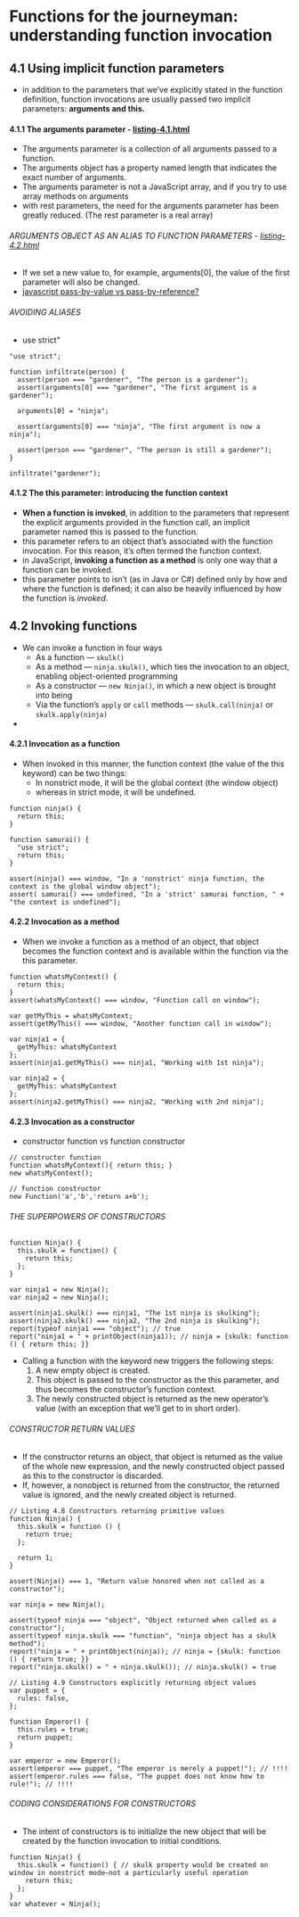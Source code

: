 # Functions for the journeyman: understanding function invocation
## 4.1 Using implicit function parameters
* in addition to the parameters that we’ve explicitly stated in the function definition, function invocations are usually passed two implicit parameters: **arguments and this.**
#### 4.1.1 The arguments parameter - [listing-4.1.html](https://github.com/gunjasal/book-ninja-js/blob/master/chapter-4-listing-4.1.html)
* The arguments parameter is a collection of all arguments passed to a function.
* The arguments object has a property named length that indicates the exact number of arguments.
* The arguments parameter is not a JavaScript array, and if you try to use array methods on arguments
* with rest parameters, the need for the arguments parameter has been greatly reduced. (The rest parameter is a real array)

###### ARGUMENTS OBJECT AS AN ALIAS TO FUNCTION PARAMETERS - [listing-4.2.html](https://github.com/gunjasal/book-ninja-js/blob/master/chapter-4-listing-4.2.html)
* If we set a new value to, for example, arguments[0], the value of the first parameter will also be changed. 
* [javascript pass-by-value vs pass-by-reference?](https://stackoverflow.com/questions/6605640/javascript-by-reference-vs-by-value)

###### AVOIDING ALIASES
* use strict"
```
"use strict";

function infiltrate(person) {
  assert(person === "gardener", "The person is a gardener");
  assert(arguments[0] === "gardener", "The first argument is a gardener");

  arguments[0] = "ninja";

  assert(arguments[0] === "ninja", "The first argument is now a ninja");

  assert(person === "gardener", "The person is still a gardener");
}

infiltrate("gardener");
```

#### 4.1.2 The this parameter: introducing the function context
* **When a function is invoked**, in addition to the parameters that represent the explicit arguments provided in the function call, an implicit parameter named this is passed to the function.
* this parameter refers to an object that’s associated with the function invocation. For this reason, it’s often termed the function context.
* in JavaScript, **invoking a function as a method** is only one way that a function can be invoked.
* this parameter points to isn’t (as in Java or C#) defined only by how and where the function is defined; it can also be heavily influenced by how the function is _invoked_.

## 4.2 Invoking functions
* We can invoke a function in four ways
  * As a function — `skulk()`
  * As a method — `ninja.skulk()`, which ties the invocation to an object, enabling object-oriented programming
  * As a constructor — `new Ninja()`, in which a new object is brought into being
  * Via the function’s `apply` or `call` methods — `skulk.call(ninja)` or `skulk.apply(ninja)`
* 
  
#### 4.2.1 Invocation as a function
* When invoked in this manner, the function context (the value of the this keyword) can be two things: 
  * In nonstrict mode, it will be the global context (the window object)
  * whereas in strict mode, it will be undefined.
```
function ninja() {
  return this;
}

function samurai() {
  "use strict";
  return this;
}

assert(ninja() === window, "In a 'nonstrict' ninja function, the context is the global window object");
assert( samurai() === undefined, "In a 'strict' samurai function, " + "the context is undefined");
```
#### 4.2.2 Invocation as a method
* When we invoke a function as a method of an object, that object becomes the function context and is available within the function via the this parameter.
```
function whatsMyContext() {
  return this;
}
assert(whatsMyContext() === window, "Function call on window");

var getMyThis = whatsMyContext;
assert(getMyThis() === window, "Another function call in window");

var ninja1 = {
  getMyThis: whatsMyContext
};
assert(ninja1.getMyThis() === ninja1, "Working with 1st ninja");

var ninja2 = {
  getMyThis: whatsMyContext
};
assert(ninja2.getMyThis() === ninja2, "Working with 2nd ninja");
```

#### 4.2.3 Invocation as a constructor
* constructor function vs function constructor
```
// constructor function
function whatsMyContext(){ return this; }
new whatsMyContext();

// function constructor
new Function('a','b','return a+b');
```

###### THE SUPERPOWERS OF CONSTRUCTORS
```
function Ninja() { 
  this.skulk = function() {
    return this;
  };
}

var ninja1 = new Ninja();
var ninja2 = new Ninja();

assert(ninja1.skulk() === ninja1, "The 1st ninja is skulking"); 
assert(ninja2.skulk() === ninja2, "The 2nd ninja is skulking");
report(typeof ninja1 === "object"); // true
report("ninja1 = " + printObject(ninja1)); // ninja = {skulk: function () { return this; }}
```
* Calling a function with the keyword new triggers the following steps:
  1. A new empty object is created.
  2. This object is passed to the constructor as the this parameter, and thus becomes the constructor’s function context.
  3. The newly constructed object is returned as the new operator’s value (with an exception that we’ll get to in short order).

###### CONSTRUCTOR RETURN VALUES
* If the constructor returns an object, that object is returned as the value of the whole new expression, and the newly constructed object passed as this to the constructor is discarded.
* If, however, a nonobject is returned from the constructor, the returned value is ignored, and the newly created object is returned.
```
// Listing 4.8 Constructors returning primitive values
function Ninja() {
  this.skulk = function () {
    return true;
  };

  return 1;
}

assert(Ninja() === 1, "Return value honored when not called as a constructor");

var ninja = new Ninja();

assert(typeof ninja === "object", "Object returned when called as a constructor");
assert(typeof ninja.skulk === "function", "ninja object has a skulk method");
report("ninja = " + printObject(ninja)); // ninja = {skulk: function () { return true; }}
report("ninja.skulk() = " + ninja.skulk()); // ninja.skulk() = true
```

```
// Listing 4.9 Constructors explicitly returning object values
var puppet = {
  rules: false,
};

function Emperor() {
  this.rules = true;
  return puppet;
}

var emperor = new Emperor();
assert(emperor === puppet, "The emperor is merely a puppet!"); // !!!!
assert(emperor.rules === false, "The puppet does not know how to rule!"); // !!!!
```

###### CODING CONSIDERATIONS FOR CONSTRUCTORS
* The intent of constructors is to initialize the new object that will be created by the function invocation to initial conditions. 
```
function Ninja() { 
  this.skulk = function() { // skulk property would be created on window in nonstrict mode—not a particularly useful operation
    return this;
  };
}
var whatever = Ninja();
```
## 
####
######

## 
####
######
